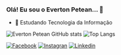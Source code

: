 ### Olá! Eu sou o Everton Petean... 👋

- 🌱 Estudando Tecnologia da Informação

![Everton Petean GitHub stats](https://github-readme-stats.vercel.app/api?username=evertonpetean&count_private=true&show_icons=true&theme=codeSTACKr)
![Top Langs](https://github-readme-stats.vercel.app/api/top-langs/?username=evertonpetean&theme=codeSTACKr&layout=compact)

[![Facebook](https://img.shields.io/badge/Facebook-1877F2?style=for-the-badge&logo=facebook&logoColor=white)](https://facebook.com/everton.petean)
[![Instagran](https://img.shields.io/badge/Instagram-E4405F?style=for-the-badge&logo=instagram&logoColor=white)](https://instagram.com/evertonpetean)
[![Linkedin](https://img.shields.io/badge/LinkedIn-0077B5?style=for-the-badge&logo=linkedin&logoColor=white)](https://linkedin.com/in/everton-luiz-petean-253b28119)





